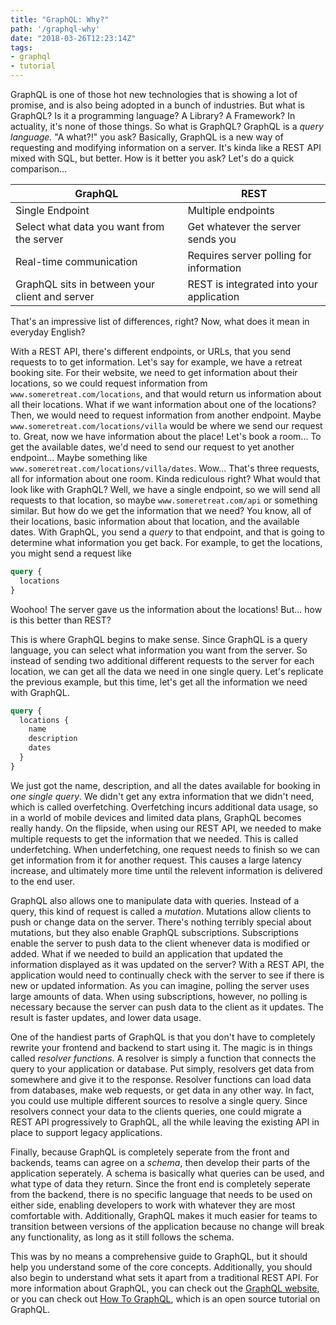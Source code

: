```yaml
---
title: "GraphQL: Why?"
path: '/graphql-why'
date: "2018-03-26T12:23:14Z"
tags:
- graphql
- tutorial
---
```


GraphQL is one of those hot new technologies that is showing a lot of promise,
and is also being adopted in a bunch of industries. But what is GraphQL? Is it a
programming language? A Library? A Framework? In actuality, it's none of those
things. So what is GraphQL? GraphQL is a _query language._ "A what?!" you ask?
Basically, GraphQL is a new way of requesting and modifying information on a
server. It's kinda like a REST API mixed with SQL, but better. How is it better
you ask? Let's do a quick comparison...

| GraphQL                                        | REST                                     |
| ---------------------------------------------- | ---------------------------------------- |
| Single Endpoint                                | Multiple endpoints                       |
| Select what data you want from the server      | Get whatever the server sends you        |
| Real-time communication                        | Requires server polling for information  |
| GraphQL sits in between your client and server | REST is integrated into your application |

That's an impressive list of differences, right? Now, what does it mean in
everyday English?

With a REST API, there's different endpoints, or URLs, that you send requests to
to get information. Let's say for example, we have a retreat booking site. For
their website, we need to get information about their locations, so we could
request information from `www.someretreat.com/locations`, and that would return
us information about all their locations. What if we want information about one
of the locations? Then, we would need to request information from another
endpoint. Maybe `www.someretreat.com/locations/villa` would be where we send our
request to. Great, now we have information about the place! Let's book a room...
To get the available dates, we'd need to send our request to yet another
endpoint... Maybe something like `www.someretreat.com/locations/villa/dates`.
Wow... That's three requests, all for information about one room. Kinda
rediculous right? What would that look like with GraphQL? Well, we have a single
endpoint, so we will send all requests to that location, so maybe
`www.someretreat.com/api` or something similar. But how do we get the
information that we need? You know, all of their locations, basic information
about that location, and the available dates. With GraphQL, you send a _query_
to that endpoint, and that is going to determine what information you get back.
For example, to get the locations, you might send a request like

```graphql
query {
  locations
}
```

Woohoo! The server gave us the information about the locations! But... how is
this better than REST?

This is where GraphQL begins to make sense. Since GraphQL is a query language,
you can select what information you want from the server. So instead of sending
two additional different requests to the server for each location, we can get
all the data we need in one single query. Let's replicate the previous example,
but this time, let's get all the information we need with GraphQL.

```graphql
query {
  locations {
    name
    description
    dates
  }
}
```

We just got the name, description, and all the dates available for booking in
_one single query_. We didn't get any extra information that we didn't need,
which is called overfetching. Overfetching incurs additional data usage, so in a
world of mobile devices and limited data plans, GraphQL becomes really handy. On
the flipside, when using our REST API, we needed to make multiple requests to
get the information that we needed. This is called underfetching. When
underfetching, one request needs to finish so we can get information from it for
another request. This causes a large latency increase, and ultimately more time
until the relevent information is delivered to the end user.

GraphQL also allows one to manipulate data with queries. Instead of a query,
this kind of request is called a _mutation_. Mutations allow clients to push or
change data on the server. There's nothing terribly special about mutations, but
they also enable GraphQL subscriptions. Subscriptions enable the server to push
data to the client whenever data is modified or added. What if we needed to
build an application that updated the information displayed as it was updated on
the server? With a REST API, the application would need to continually check
with the server to see if there is new or updated information. As you can
imagine, polling the server uses large amounts of data. When using
subscriptions, however, no polling is necessary because the server can push data
to the client as it updates. The result is faster updates, and lower data usage.

One of the handiest parts of GraphQL is that you don't have to completely
rewrite your frontend and backend to start using it. The magic is in things
called _resolver functions_. A resolver is simply a function that connects the
query to your application or database. Put simply, resolvers get data from
somewhere and give it to the response. Resolver functions can load data from
databases, make web requests, or get data in any other way. In fact, you could
use multiple different sources to resolve a single query. Since resolvers
connect your data to the clients queries, one could migrate a REST API
progressively to GraphQL, all the while leaving the existing API in place to
support legacy applications.

Finally, because GraphQL is completely seperate from the front and backends,
teams can agree on a _schema_, then develop their parts of the application
seperately. A schema is basically what queries can be used, and what type of
data they return. Since the front end is completely seperate from the backend,
there is no specific language that needs to be used on either side, enabling
developers to work with whatever they are most comfortable with. Additionally,
GraphQL makes it much easier for teams to transition between versions of the
application because no change will break any functionality, as long as it still
follows the schema.

This was by no means a comprehensive guide to GraphQL, but it should help you
understand some of the core concepts. Additionally, you should also begin to
understand what sets it apart from a traditional REST API. For more information
about GraphQL, you can check out the [GraphQL website](http://graphql.org/), or
you can check out [How To GraphQL](www.howtographql.com), which is an open
source tutorial on GraphQL.
